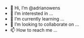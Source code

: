 - 👋 Hi, I’m @adrianowens
- 👀 I’m interested in ...
- 🌱 I’m currently learning ...
- 💞️ I’m looking to collaborate on ...
- 📫 How to reach me ...

<!---
adrianowens/adrianowens is a ✨ special ✨ repository because its `README.md` (this file) appears on your GitHub profile.
You can click the Preview link to take a look at your changes.
--->
